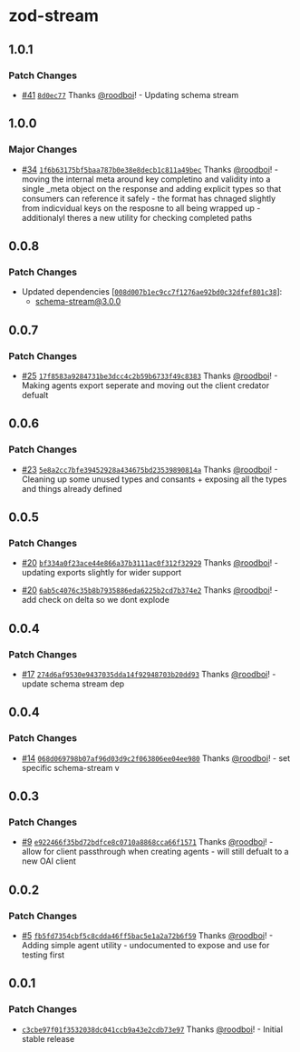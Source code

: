# zod-stream

## 1.0.1

### Patch Changes

- [#41](https://github.com/hack-dance/island-ai/pull/41) [`8d0ec77`](https://github.com/hack-dance/island-ai/commit/8d0ec77948510ff7aedf6327fdaa168a89873e76) Thanks [@roodboi](https://github.com/roodboi)! - Updating schema stream

## 1.0.0

### Major Changes

- [#34](https://github.com/hack-dance/island-ai/pull/34) [`1f6b63175bf5baa787b0e38e8decb1c811a49bec`](https://github.com/hack-dance/island-ai/commit/1f6b63175bf5baa787b0e38e8decb1c811a49bec) Thanks [@roodboi](https://github.com/roodboi)! - moving the internal meta around key completino and validity into a single \_meta object on the response and adding explicit types so that consumers can reference it safely - the format has chnaged slightly from indicvidual keys on the resposne to all being wrapped up - additionalyl theres a new utility for checking completed paths

## 0.0.8

### Patch Changes

- Updated dependencies [[`008d007b1ec9cc7f1276ae92bd0c32dfef801c38`](https://github.com/hack-dance/island-ai/commit/008d007b1ec9cc7f1276ae92bd0c32dfef801c38)]:
  - schema-stream@3.0.0

## 0.0.7

### Patch Changes

- [#25](https://github.com/hack-dance/island-ai/pull/25) [`17f8583a9284731be3dcc4c2b59b6733f49c8383`](https://github.com/hack-dance/island-ai/commit/17f8583a9284731be3dcc4c2b59b6733f49c8383) Thanks [@roodboi](https://github.com/roodboi)! - Making agents export seperate and moving out the client credator defualt

## 0.0.6

### Patch Changes

- [#23](https://github.com/hack-dance/island-ai/pull/23) [`5e8a2cc7bfe39452928a434675bd23539890814a`](https://github.com/hack-dance/island-ai/commit/5e8a2cc7bfe39452928a434675bd23539890814a) Thanks [@roodboi](https://github.com/roodboi)! - Cleaning up some unused types and consants + exposing all the types and things already defined

## 0.0.5

### Patch Changes

- [#20](https://github.com/hack-dance/island-ai/pull/20) [`bf334a0f23ace44e866a37b3111ac0f312f32929`](https://github.com/hack-dance/island-ai/commit/bf334a0f23ace44e866a37b3111ac0f312f32929) Thanks [@roodboi](https://github.com/roodboi)! - updating exports slightly for wider support

- [#20](https://github.com/hack-dance/island-ai/pull/20) [`6ab5c4076c35b8b7935886eda6225b2cd7b374e2`](https://github.com/hack-dance/island-ai/commit/6ab5c4076c35b8b7935886eda6225b2cd7b374e2) Thanks [@roodboi](https://github.com/roodboi)! - add check on delta so we dont explode

## 0.0.4

### Patch Changes

- [#17](https://github.com/hack-dance/island-ai/pull/17) [`274d6af9530e9437035dda14f92948703b20dd93`](https://github.com/hack-dance/island-ai/commit/274d6af9530e9437035dda14f92948703b20dd93) Thanks [@roodboi](https://github.com/roodboi)! - update schema stream dep

## 0.0.4

### Patch Changes

- [#14](https://github.com/hack-dance/island-ai/pull/14) [`068d069798b07af96d03d9c2f063806ee04ee980`](https://github.com/hack-dance/island-ai/commit/068d069798b07af96d03d9c2f063806ee04ee980) Thanks [@roodboi](https://github.com/roodboi)! - set specific schema-stream v

## 0.0.3

### Patch Changes

- [#9](https://github.com/hack-dance/island-ai/pull/9) [`e922466f35bd72bdfce8c0710a8868cca66f1571`](https://github.com/hack-dance/island-ai/commit/e922466f35bd72bdfce8c0710a8868cca66f1571) Thanks [@roodboi](https://github.com/roodboi)! - allow for client passthrough when creating agents - will still defualt to a new OAI client

## 0.0.2

### Patch Changes

- [#5](https://github.com/hack-dance/island-ai/pull/5) [`fb5fd7354cbf5c8cdda46ff5bac5e1a2a72b6f59`](https://github.com/hack-dance/island-ai/commit/fb5fd7354cbf5c8cdda46ff5bac5e1a2a72b6f59) Thanks [@roodboi](https://github.com/roodboi)! - Adding simple agent utility - undocumented to expose and use for testing first

## 0.0.1

### Patch Changes

- [`c3cbe97f01f3532038dc041ccb9a43e2cdb73e97`](https://github.com/hack-dance/island-ai/commit/c3cbe97f01f3532038dc041ccb9a43e2cdb73e97) Thanks [@roodboi](https://github.com/roodboi)! - Initial stable release
